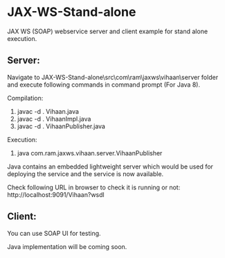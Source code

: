# JAX-WS-Stand-alone
JAX WS (SOAP) webservice server and client example for stand alone execution.


Server:
----------------------------------------------------

Navigate to JAX-WS-Stand-alone\src\com\ram\jaxws\vihaan\server folder and execute following commands in command prompt (For Java 8).

Compilation:
1) javac -d . Vihaan.java
2) javac -d . VihaanImpl.java
3) javac -d . VihaanPublisher.java

Execution: 

1) java com.ram.jaxws.vihaan.server.VihaanPublisher

Java contains an embedded lightweight server which would be used for deploying the service and the service is now available.

Check following URL in browser to check it is running or not:
http://localhost:9091/Vihaan?wsdl


Client:
----------------------------------------------------
You can use SOAP UI for testing.

Java implementation will be coming soon.